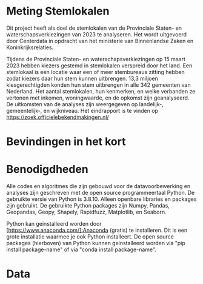 # Meting Stemlokalen
Dit project heeft als doel de stemlokalen van de Provinciale Staten- en waterschapsverkiezingen van 2023 te analyseren. Het wordt uitgevoerd door Centerdata in opdracht van het ministerie van Binnenlandse Zaken en Koninkrijksrelaties.

Tijdens de Provinciale Staten- en waterschapsverkiezingen op 15 maart 2023 hebben kiezers gestemd in stemlokalen verspreid door het land. Een stemlokaal is een locatie waar een of meer stembureaus zitting hebben zodat kiezers daar hun stem kunnen uitbrengen. 13,3 miljoen kiesgerechtigden konden hun stem uitbrengen in alle 342 gemeenten van Nederland. Het aantal stemlokalen, hun kenmerken, en welke verbanden ze vertonen met inkomen, woningwaarde, en de opkomst zijn geanalyseerd. De uitkomsten van de analyses zijn weergegeven op landelijk-, gemeentelijk-, en wijkniveau. Het eindrapport is te vinden op https://zoek.officielebekendmakingen.nl/

# Bevindingen in het kort

# Benodigdheden
Alle codes en algoritmes die zijn gebouwd voor de datavoorbewerking en analyses zijn geschreven met de open source programmeertaal Python. De gebruikte versie van Python is 3.8.10. Alleen openbare libraries en packages zijn gebruikt. De gebruikte Python packages zijn Numpy, Pandas, Geopandas, Geopy, Shapely, Rapidfuzz, Matplotlib, en Seaborn.

Python kan geinstalleerd worden door [https://www.anaconda.com/]:Anaconda (gratis) te installeren. Dit is een grote installatie waarmee je ook Python installeert. De open source packages (hierboven) van Python kunnen geinstalleerd worden via "pip install package-name" of via "conda install package-name".

# Data

